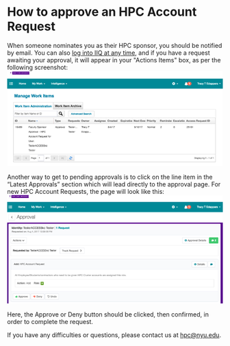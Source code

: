 # How to approve an HPC Account Request

When someone nominates you as their HPC sponsor, you should be notified by email. You can also [log into IIQ at any time](https://iiq.nyu.edu/identityiq), and if you have a request awaiting your approval, it will appear in your "Actions Items" box, as per the following screenshot:
!["Actions Items" box](./static/work_item.png)

Another way to get to pending approvals is to click on the line item in the “Latest Approvals” section which will lead directly to the approval page. For new HPC Account Requests, the page will look like this:
![“Latest Approvals” section](./static/latest_approvals.png)


Here, the Approve or Deny button should be clicked, then confirmed, in order to complete the request.

If you have any difficulties or questions, please contact us at hpc@nyu.edu.

